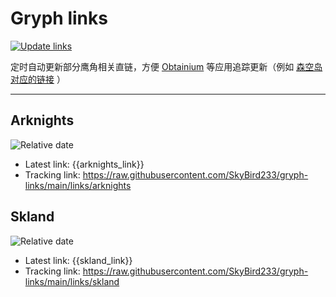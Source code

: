 # Gryph links

[![Update links](https://github.com/SkyBird233/gryph-links/actions/workflows/update.yml/badge.svg)](https://github.com/SkyBird233/gryph-links/actions/workflows/update.yml)

定时自动更新部分鹰角相关直链，方便 [Obtainium](https://github.com/ImranR98/Obtainium) 等应用追踪更新（例如 [森空岛对应的链接](https://raw.githubusercontent.com/SkyBird233/gryph-links/main/links/skland) ）

---

## Arknights
![Relative date](https://img.shields.io/date/1710329774?label=Updated)
- Latest link: {{arknights_link}}
- Tracking link: https://raw.githubusercontent.com/SkyBird233/gryph-links/main/links/arknights

## Skland
![Relative date](https://img.shields.io/date/1710329774?label=Updated)
- Latest link: {{skland_link}}
- Tracking link: https://raw.githubusercontent.com/SkyBird233/gryph-links/main/links/skland